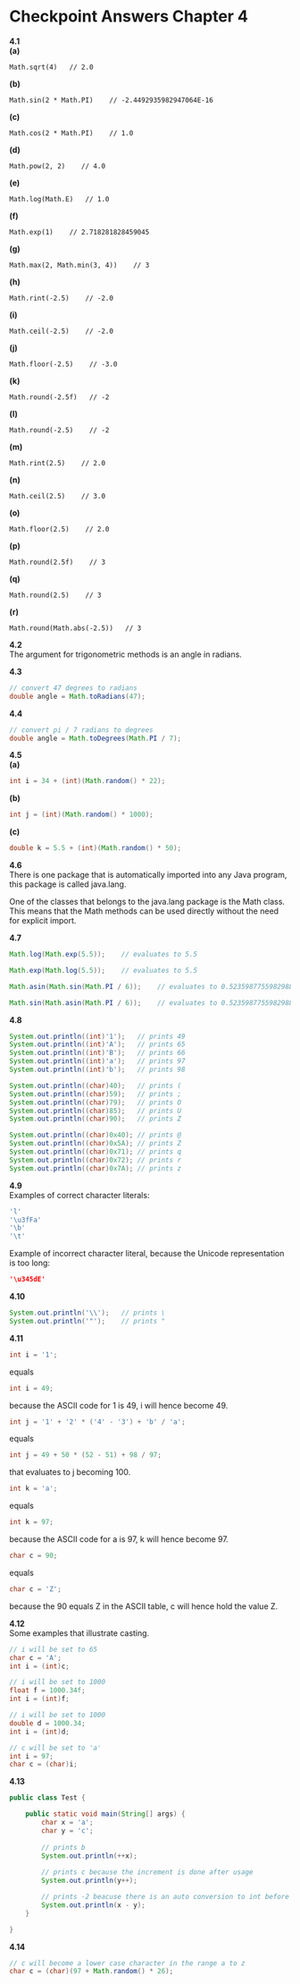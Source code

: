# Checkpoint Answers Chapter 4 #
**4.1**  
**(a)**  
```  
Math.sqrt(4)   // 2.0  
```  
**(b)**  
```  
Math.sin(2 * Math.PI)    // -2.4492935982947064E-16  
```  
**(c)**  
```  
Math.cos(2 * Math.PI)    // 1.0  
```  
**(d)**
```  
Math.pow(2, 2)    // 4.0  
```  
**(e)**  
```  
Math.log(Math.E)   // 1.0  
```  
**(f)**  
```  
Math.exp(1)    // 2.718281828459045  
```  
**(g)**  
```  
Math.max(2, Math.min(3, 4))    // 3  
```  
**(h)**  
```  
Math.rint(-2.5)    // -2.0  
```  
**(i)**  
```  
Math.ceil(-2.5)    // -2.0  
```  
**(j)**  
```  
Math.floor(-2.5)    // -3.0   
```  
**(k)**  
```  
Math.round(-2.5f)   // -2  
```  
**(l)**  
```  
Math.round(-2.5)    // -2  
```  
**(m)**  
```  
Math.rint(2.5)    // 2.0  
```  
**(n)**  
```  
Math.ceil(2.5)    // 3.0  
```  
**(o)**  
```  
Math.floor(2.5)    // 2.0  
```  
**(p)**  
```  
Math.round(2.5f)    // 3  
```  
**(q)**  
```  
Math.round(2.5)    // 3    
```  
**(r)**  
```  
Math.round(Math.abs(-2.5))   // 3  
```  

**4.2**  
The argument for trigonometric methods is an angle in radians.  

**4.3**
```Java  
// convert 47 degrees to radians  
double angle = Math.toRadians(47);  
```  

**4.4**  
```Java  
// convert pi / 7 radians to degrees  
double angle = Math.toDegrees(Math.PI / 7);  
```  

**4.5**  
**(a)**  
```Java  
int i = 34 + (int)(Math.random() * 22);  
```  
**(b)**  
```Java  
int j = (int)(Math.random() * 1000);
```  
**(c)**  
```Java  
double k = 5.5 + (int)(Math.random() * 50);  
```  

**4.6**  
There is one package that is automatically imported into any Java program, this package is called java.lang.  

One of the classes that belongs to the java.lang package is the Math class. This means that the Math methods can be used directly without the need for explicit import.  
 
**4.7**  
```Java  
Math.log(Math.exp(5.5));    // evaluates to 5.5  
```  
```Java  
Math.exp(Math.log(5.5));    // evaluates to 5.5  
```		
```Java  
Math.asin(Math.sin(Math.PI / 6));    // evaluates to 0.5235987755982988 = pi / 6  
```  
```Java  
Math.sin(Math.asin(Math.PI / 6));    // evaluates to 0.5235987755982988 = pi / 6  
```  
**4.8**  
```Java  
System.out.println((int)'1');	// prints 49
System.out.println((int)'A');	// prints 65
System.out.println((int)'B');	// prints 66 
System.out.println((int)'a');	// prints 97
System.out.println((int)'b');	// prints 98
```  
```Java  
System.out.println((char)40);	// prints (
System.out.println((char)59);	// prints ;
System.out.println((char)79);	// prints O
System.out.println((char)85);	// prints U	
System.out.println((char)90);	// prints Z
```  
```Java
System.out.println((char)0x40);	// prints @
System.out.println((char)0x5A);	// prints Z
System.out.println((char)0x71);	// prints q
System.out.println((char)0x72);	// prints r
System.out.println((char)0x7A);	// prints z 
```  

**4.9**  
Examples of correct character literals:
```Java  
'l'  
'\u3fFa'  
'\b'  
'\t'  
```  
Example of incorrect character literal, because the Unicode representation is too long:
```Java  
'\u345dE'
```  

**4.10**  
```Java  
System.out.println('\\');	// prints \
System.out.println('"');	// prints "
```  

**4.11**  
```Java  
int i = '1';  
```  
equals  
```Java  
int i = 49;  
```  
because the ASCII code for 1 is 49, i will hence become 49.  

```Java  
int j = '1' + '2' * ('4' - '3') + 'b' / 'a';  
```  
equals  
```Java  
int j = 49 + 50 * (52 - 51) + 98 / 97;  
```  
that evaluates to j becoming 100.  

```Java  
int k = 'a';  
```  
equals  
```Java  
int k = 97;  
```  
because the ASCII code for a is 97, k will hence become 97.  

```Java  
char c = 90;  
```  
equals  
```Java  
char c = 'Z';  
```  
because the 90 equals Z in the ASCII table, c will hence hold the value Z.  

**4.12**  
Some examples that illustrate casting.  
```Java  
// i will be set to 65
char c = 'A';  
int i = (int)c;  
```  
```Java 
// i will be set to 1000 
float f = 1000.34f;  
int i = (int)f;  
```  
```Java  
// i will be set to 1000
double d = 1000.34;  
int i = (int)d;  
```  
```Java  
// c will be set to 'a'
int i = 97;  
char c = (char)i;  
```  

**4.13**
```Java    
public class Test {  

	public static void main(String[] args) {  
		char x = 'a';  
        char y = 'c';  
		
		// prints b  
        System.out.println(++x);
        
		// prints c because the increment is done after usage  		
		System.out.println(y++);

		// prints -2 beacuse there is an auto conversion to int before the subraction  
        System.out.println(x - y);
   	}

}
```

**4.14**  
```Java  
// c will become a lower case character in the range a to z  
char c = (char)(97 + Math.random() * 26);  
```  
